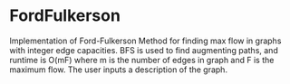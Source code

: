 # FordFulkerson
Implementation of Ford-Fulkerson Method for finding max flow in graphs with integer edge capacities.
BFS is used to find augmenting paths, and runtime is O(mF) where m is the number of edges in graph and F is the maximum flow. The user inputs a description of the graph.
